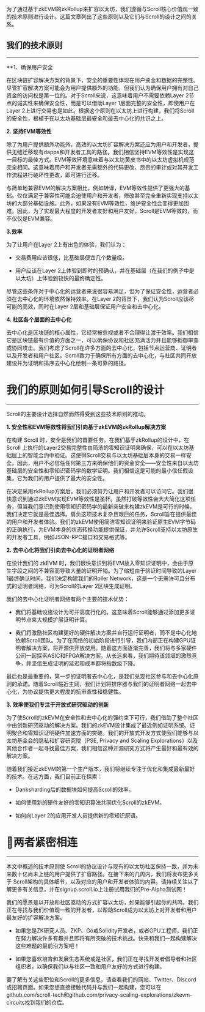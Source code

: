 
为了通过基于zkEVM的zkRollup来扩容以太坊，我们遵循与Scroll核心价值观一致的技术原则进行设计。这篇文章列出了这些原则以及它们与Scroll的设计之间的关系。



## 我们的技术原则

------

**1、确保用户安全

在区块链扩容解决方案的背景下，安全的重要性体现在用户资金和数据的完整性。尽管扩容解决方案可能会为用户提供额外的功能，但我们认为确保用户拥有对自己资金的访问权是第一位的。对于Scroll来说，这意味着用户不需要依赖Layer 2节点的诚实性来确保安全性，而是可以借助Layer 1层面完整的安全性，即使用户在Layer 2上进行交易也是如此。根据这个原则在以太坊上进行构建，我们将Scroll 的安全性，根植于在以太坊基础层最安全和最去中心化的共识之上。

**2. 坚持EVM等效性**

除了为用户提供额外功能外，高效的以太坊扩容解决方案还应为用户和开发者，提供无缝迁移现有dapps和开发者工具的路径。我们相信坚持EVM等效性是实现这一目标的最佳方式。EVM等效环境意味着与以太坊黄皮书中的以太坊虚拟机规范完全相同。这意味着用户和开发者无需额外的代码更改、昂贵的审计或对其开发工作流程进行破坏性更改，即可进行迁移。

与简单地兼容EVM的解决方案相比，例如转译，EVM等效性提供了更强大的基础。仅仅满足于兼容性可能会迫使用户和开发者，修改甚至完全重新实现支持以太坊的大部分基础设施。此外，如果没有EVM等效性，维护安全性会变得更加困难。因此，为了实现最大程度的开发者友好和用户友好，Scroll是EVM等效的，而不仅仅是EVM兼容。

**3.效率**

为了让用户在Layer 2上有出色的体验，我们认为：

- 交易费用应该很低，比基础层便宜几个数量级。

- 用户应该在Layer 2上体验到即时的预确认，并在基础层（在我们的例子中是以太坊）上体验到较快的最终确定性。

尽管这些条件对于中心化的运营者来说很容易满足，但为了保证安全性，运营者必须在去中心化的环境依然保持效率。在Layer 2的背景下，我们认为Scroll应该尽可能的高效，同时在Layer 2层和基础层保证用户安全和去中心化。

**4. 社区各个层面的去中心化**

去中心化是区块链的核心属性，它经常被忽视或者不合理得让渡于效率。我们相信它是区块链最有价值的方面之一，可以确保协议和社区充满活力并且能够抵御审查或协同攻击。我们考虑了Scroll在许多方面的去中心化，包括节点运营商、证明者以及开发者和用户社区。Scroll致力于确保所有方面的去中心化，与社区共同开放建设并为证明和排序去中心化绘制一条可靠的路径。



# 我们的原则如何引导Scroll的设计

------

Scroll的主要设计选择自然而然得受到这些技术原则的推动。

**1. 安全性和EVM等效性将我们引向基于zkEVM的zkRollup解决方案**

在构建 Scroll 时，安全是我们的首要任务。在我们基于zkRollup的设计中，在Scroll 上执行的Layer2交易完整性由简洁的零知识证明来确保，可以在以太坊基础层上的智能合约中验证。这使得Scroll交易与以太坊基础层本身的交易一样安全。因此，用户不必信任任何第三方来确保他们的资金安全——安全性来自以太坊基础层的安全性和零知识密码学的数学证明。我们相信这是可能的最小信任假设集，它为我们的用户提供了最大的安全性。

在决定采用zkRollup方案后，我们必须努力让用户和开发者可以访问它。我们很快意识到通过zkEVM实现EVM等效性是圣杯。虽然打破等效性会大大简化这项任务，但当我们意识到使用零知识密码学的最新突破来构建zkEVM是可行的时候，我们决定它就是最佳选择。肩负这项技术复杂且艰巨的任务，Scroll旨在提供最佳的用户和开发者体验。我们的zkEVM使用简洁零知识证明来验证原生EVM字节码的正确执行，为EVM本身的状态转换功能提供保证，并允许Scroll支持以太坊原生的开发者工具，例如JSON-RPC接口和交易格式等。

**2. 去中心化将我们引向去中心化的证明者网络**

在设计我们的 zkEVM 时，我们很快意识到将EVM放入零知识证明中，会由于原生字段之间的不兼容而导致大量的证明开销。为了缩短由于验证时间导致的Layer 1最终确认时间，我们决定构建我们的Roller Network，这是一个无需许可且分布式的证明者网络，可为Scroll的Layer 2区块生成证明。

我们的去中心化证明者网络有两个主要的技术优势：

- 我们将基础设施设计为可并高度行化的。这意味着Scroll能够通过添加更多证明节点来大规模扩展证明计算。

- 我们将激励社区构建更好的硬件解决方案并自行运行证明者，而不是中心化地依赖Scroll团队。为了在网络的初始阶段进行引导，我们内部正在构建GPU证明者解决方案，将开源供开放使用。随着这方面逐渐完善，我们将与多家硬件公司一起探索ASIC和FPGA解决方案。从长远来看，我们期待该领域的激烈竞争，并坚信生成证明的延迟和成本都将指数级下降。

最后也是最重要的，第一步的证明者去中心化，是我们兑现社区参与和去中心化原则的承诺。随着Scroll临近主网，我们计划将排序器与我们的证明者网络一起去中心化，为协议提供更大程度的抗审查性和稳健性。

**3. 效率使我们专注于开放式研究驱动的创新**

为了使Scroll的zkEVM在安全性和去中心化的强约束下可行，我们借助了整个社区中由创新研究驱动的解决方案。我们的zkEVM设计集成了最近例如证明系统、证明聚合和零知识证明硬件加速方面的突破。我们的开放式开发方式使我们能够与以太坊基金会的隐私和扩容研究院（PSE, Privacy and Scaling Explorations）以及其他合作者一起寻找最佳方案，我们相信这种开源研究方式将产生最好和最有效的解决方案。

随着我们接近zkEVM的第一个生产版本，我们将继续专注于优化和集成最新最好的技术。在这方面，我们目前正在探索：

- Danksharding后的数据块如何提高Scroll的效率。

- 如何使用新的硬件友好的零知识算法共同优化Scroll的zkEVM。

- 如何向Layer 2的应用开发人员提供新的零知识原语。

	

	

# 📜两者紧密相连

------

本文中概述的技术原则使 Scroll的协议设计与现有的以太坊社区保持一致，并为未来数十亿尚未上链的用户提供了扩容路径。在接下来的几周内，我们将发布更多关于 Scroll架构的具体细节，以及对应的用户和开发者体验的内容。请持续关注以了解更多有关信息，并在signup.scroll.io上注册试用我们的Pre-Alpha测试网！

我们的愿景是以开放和社区驱动的方式扩容以太坊，如果能够引起你的共鸣，我们正在寻找与我们价值观一致的开发者，以帮助Scroll成为以太坊上对开发者和用户最友好的扩容解决方案。

- 如果您是ZK研究人员、ZKP、Go或Solidity开发者，或者GPU工程师，我们正在努力解决许多有趣并且即将有所突破的技术挑战。快来和我们一起构建解决这些难题的最前沿方案吧！

- 如果您喜欢培育和发展生态系统或是社区，我们正在寻找开发者倡导者和社区组织者，以确保我们以与社区一致和用户友好的方式进行构建。

要了解有关这些职位和Scroll的更多信息，请查看我们的网站、Twitter、Discord或招聘页面。如果您想直接接触代码并与我们一起构建，您可以在github.com/scroll-tech和github.com/privacy-scaling-explorations/zkevm-circuits找到我们的仓库。